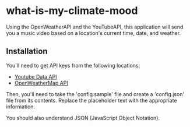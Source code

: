 # what-is-my-climate-mood
Using the OpenWeatherAPI and the YouTubeAPI, this application will send you a music video based on a location's current time, date, and weather.

## Installation

You'll need to get API keys from the following locations:
- [Youtube Data API]
- [OpenWeatherMap API]

Then, you'll need to take the 'config.sample' file and create a 'config.json' file from its contents.
Replace the placeholder text with the appropriate information.

You should also understand JSON (JavaScript Object Notation).

[Youtube Data API]: https://developers.google.com/youtube/v3/
[OpenWeatherMap API]: https://openweathermap.org/api